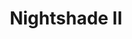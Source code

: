 ---
title: Nightshade II
tags: pieces
image: nightshade-ii.webp
imageAlt: Nightshade II
description: (3/10) Dry point etching on Hannemuhle paper, framed
dimensions: 33.1 x 46.8 inch
---